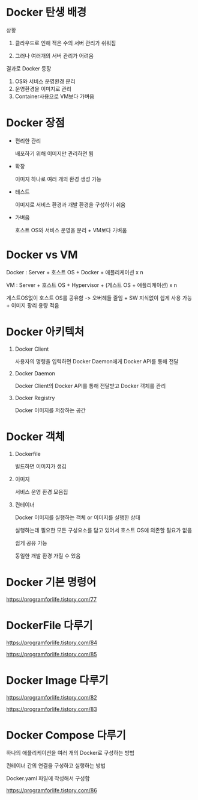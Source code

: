 # Docker 탄생 배경

상황

1. 클라우드로 인해 적은 수의 서버 관리가 쉬워짐

2. 그러나 여러개의 서버 관리가 어려움

결과로 Docker 등장

1. OS와 서비스 운영환경 분리
2. 운영환경을 이미지로 관리
3. Container사용으로 VM보다 가벼움



# Docker 장점

* 편리한 관리

  배포하기 위해 이미지만 관리하면 됨

* 확장

  이미지 하나로 여러 개의 환경 생성 가능

* 테스트

  이미지로 서비스 환경과 개발 환경을 구성하기 쉬움

* 가벼움

  호스트 OS와 서비스 운영을 분리 + VM보다 가벼움



# Docker vs VM

Docker : Server + 호스트 OS + Docker + 애플리케이션 x n

VM : Server + 호스트 OS + Hypervisor + (게스트 OS + 애플리케이션) x n



게스트OS없이 호스트 OS를 공유함 -> 오버헤들 줄임 + SW 지식없이 쉽게 사용 가능 + 이미지 팡리 용량 적음



# Docker 아키텍처

1. Docker Client

   사용자의 명령을 입력하면 Docker Daemon에게 Docker API를 통해 전달

2. Docker Daemon

   Docker Client의 Docker API를 통해 전달받고 Docker 객체를 관리

3. Docker Registry

   Docker 이미지를 저장하는 공간



# Docker 객체

1. Dockerfile

   빌드하면 이미지가 생김

2. 이미지

   서비스 운영 환경 모음집

3. 컨테이너

   Docker 이미지를 실행하는 객체 or 이미지를 실행한 상태

   실행하는데 필요한 모든 구성요소를 담고 있어서 호스트 OS에 의존할 필요가 없음

   쉽게 공유 가능

   동일한 개발 환경 가질 수 있음



# Docker 기본 명령어

https://programforlife.tistory.com/77



# DockerFile 다루기

https://programforlife.tistory.com/84

https://programforlife.tistory.com/85



# Docker Image 다루기

https://programforlife.tistory.com/82

https://programforlife.tistory.com/83



# Docker Compose 다루기

하나의 애플리케이션을 여러 개의 Docker로 구성하는 방법

컨테이너 간의 연결을 구성하고 실행하는 방법

Docker.yaml 파일에 작성해서 구성함

https://programforlife.tistory.com/86